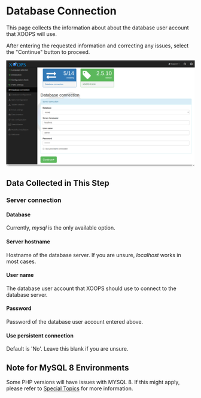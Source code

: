 # Database Connection​

This page collects the information about about the database user account that XOOPS will use.

After entering the requested information and correcting any issues, select the "Continue" button to proceed.

![XOOPS Installer Database Connection](../../.gitbook/assets/installer-05.png)

## Data Collected in This Step

### Server connection

#### Database

Currently, _mysql_ is the only available option.

#### Server hostname

Hostname of the database server. If you are unsure, _localhost_ works in most cases.

#### User name

The database user account that XOOPS should use to connect to the database server.

#### Password

Password of the database user account entered above.

#### Use persistent connection

Default is 'No'. Leave this blank if you are unsure.

## Note for MySQL 8 Environments

Some PHP versions will have issues with MYSQL 8. If this might apply, please refer to [Special Topics](../specialtopics.md) for more information.

